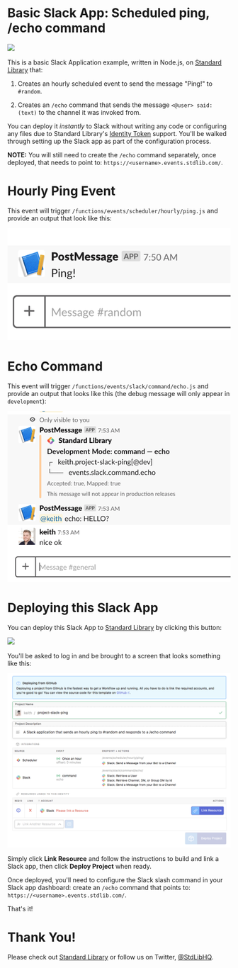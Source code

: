 # Basic Slack App: Scheduled ping, /echo command

[<img src="https://deploy.stdlib.com/static/images/deploy.svg" width="192">](https://deploy.stdlib.com/)

This is a basic Slack Application example, written in Node.js,
on [Standard Library](https://stdlib.com) that:

1. Creates an hourly scheduled event to send the message "Ping!" to `#random`.

2. Creates an `/echo` command that sends the message `<@user> said: (text)` to the channel it was invoked from.

You can deploy it *instantly* to Slack without writing any code or configuring
any files due to Standard Library's [Identity Token](https://docs.stdlib.com/identity-management-sso-for-apis/what-is-an-identity-token/) support. You'll be walked through setting up the Slack app
as part of the configuration process.

**NOTE:** You will still need to create
the `/echo` command separately, once deployed, that needs to point to:
`https://<username>.events.stdlib.com/`.

# Hourly Ping Event

This event will trigger `/functions/events/scheduler/hourly/ping.js` and provide
an output that look like this:

![](./readme/images/ping.png)

# Echo Command

This event will trigger `/functions/events/slack/command/echo.js` and provide
an output that looks like this (the debug message will only appear in `development`):

![](./readme/images/echo.png)

# Deploying this Slack App

You can deploy this Slack App to [Standard Library](https://stdlib.com) by clicking this button:

[<img src="https://deploy.stdlib.com/static/images/deploy.svg" width="192">](https://deploy.stdlib.com/)

You'll be asked to log in and be brought to a screen that looks something like this:

![](./readme/images/deploy.png)

Simply click **Link Resource** and follow the instructions to build and link
a Slack app, then click **Deploy Project** when ready.

Once deployed, you'll need to configure the Slack slash command in your Slack app
dashboard: create an `/echo` command that points to:
`https://<username>.events.stdlib.com/`.

That's it!

# Thank You!

Please check out [Standard Library](https://stdlib.com/) or follow us on Twitter,
[@StdLibHQ](https://twitter.com/@StdLibHQ).

